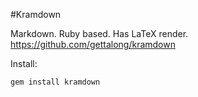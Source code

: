 #Kramdown

Markdown. Ruby based. Has LaTeX render. <https://github.com/gettalong/kramdown>

Install:

    gem install kramdown
